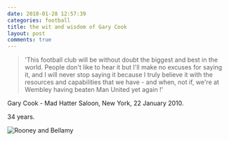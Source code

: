 ```yaml
---
date: 2010-01-28 12:57:39
categories: football
title: the wit and wisdom of Gary Cook
layout: post
comments: true
---
```

> 'This football club will be without doubt the biggest and best in the
> world. People don't like to hear it but I'll make no excuses for
> saying it, and I will never stop saying it because I truly believe it
> with the resources and capabilities that we have - and when, not if,
> we're at Wembley having beaten Man United yet again !'

Gary Cook - Mad Hatter Saloon, New York, 22 January 2010.

34 years.

![Rooney and Bellamy](http://24.media.tumblr.com/tumblr_kwyjbzRb3Y1qz5o1ho1_400.jpg)
